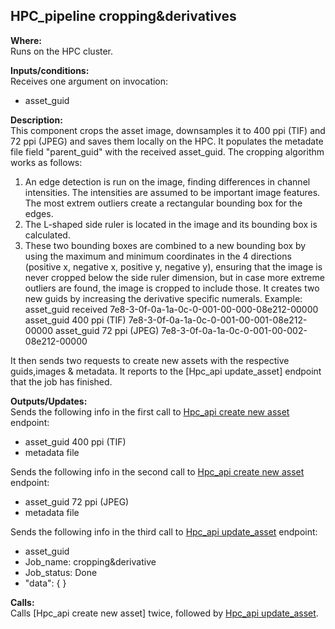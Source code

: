 ## HPC_pipeline cropping&derivatives

**Where:**  
Runs on the HPC cluster.

**Inputs/conditions:**  
Receives one argument on invocation:
- asset_guid

**Description:**  
This component crops the asset image, downsamples it to 400 ppi (TIF) and 72 ppi (JPEG) and saves them locally on the HPC. It populates the metadate file field "parent_guid" with the received asset_guid.
The cropping algorithm works as follows:
1. An edge detection is run on the image, finding differences in channel intensities. The intensities are assumed to be important image features. The most extrem outliers create a rectangular bounding box for the edges.
2. The L-shaped side ruler is located in the image and its bounding box is calculated.
3. These two bounding boxes are combined to a new bounding box by using the maximum and minimum coordinates in the 4 directions (positive x, negative x, positive y, negative y), ensuring that the image is never cropped below the side ruler dimension, but in case more extreme outliers are found, the image is cropped to include those.
It creates two new guids by increasing the derivative specific numerals.
Example: 
asset_guid received         7e8-3-0f-0a-1a-0c-0-001-00-000-08e212-00000
asset_guid 400 ppi (TIF)    7e8-3-0f-0a-1a-0c-0-001-00-001-08e212-00000
asset_guid 72 ppi (JPEG)    7e8-3-0f-0a-1a-0c-0-001-00-002-08e212-00000

It then sends two requests to create new assets with the respective guids,images & metadata.
It reports to the [Hpc_api update_asset] endpoint that the job has finished.

**Outputs/Updates:**  
Sends the following info in the first call to [Hpc_api create new asset]() endpoint:
- asset_guid 400 ppi (TIF)
- metadata file

Sends the following info in the second call to [Hpc_api create new asset]() endpoint:
- asset_guid 72 ppi (JPEG)
- metadata file

Sends the following info in the third call to [Hpc_api update_asset](https://github.com/NHMDenmark/DaSSCo-Integration/blob/main/Documentation/Component_write_up/hpc_api_update_asset.md) endpoint:
- asset_guid
- Job_name: cropping&derivative
- Job_status: Done
- "data": { }

**Calls:**  
Calls [Hpc_api create new asset]  twice, followed by [Hpc_api update_asset](https://github.com/NHMDenmark/DaSSCo-Integration/blob/main/Documentation/Component_write_up/hpc_api_update_asset.md).
